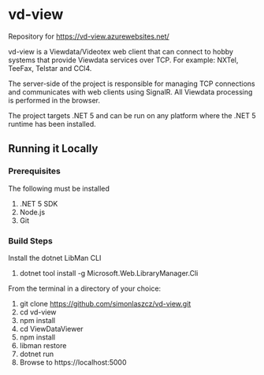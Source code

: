 # vd-view
Repository for https://vd-view.azurewebsites.net/

vd-view is a Viewdata/Videotex web client that can connect to hobby systems that provide Viewdata services over TCP. For example: NXTel, TeeFax, Telstar and CCl4.

The server-side of the project is responsible for managing TCP connections and communicates with web clients using SignalR. All Viewdata processing is performed in the browser.

The project targets .NET 5 and can be run on any platform where the .NET 5 runtime has been installed.

## Running it Locally
### Prerequisites

The following must be installed
1. .NET 5 SDK
1. Node.js
1. Git
  
### Build Steps

Install the dotnet LibMan CLI
1. dotnet tool install -g Microsoft.Web.LibraryManager.Cli

From the terminal in a directory of your choice:
1. git clone https://github.com/simonlaszcz/vd-view.git
1. cd vd-view
1. npm install
1. cd ViewDataViewer
1. npm install
1. libman restore
1. dotnet run
1. Browse to https://localhost:5000
